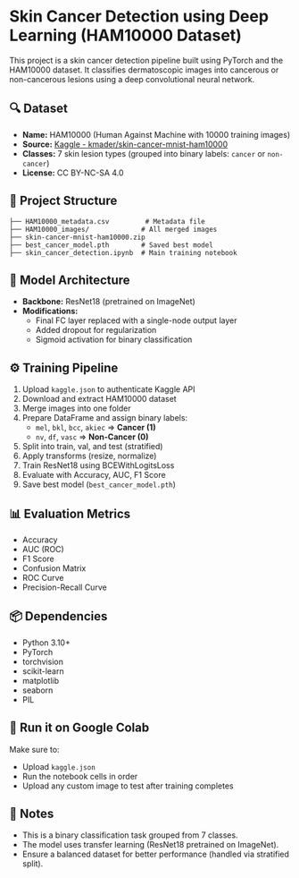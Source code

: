 # Skin Cancer Detection using Deep Learning (HAM10000 Dataset)

This project is a skin cancer detection pipeline built using PyTorch and the HAM10000 dataset. It classifies dermatoscopic images into cancerous or non-cancerous lesions using a deep convolutional neural network.

## 🔍 Dataset
- **Name:** HAM10000 (Human Against Machine with 10000 training images)
- **Source:** [Kaggle - kmader/skin-cancer-mnist-ham10000](https://www.kaggle.com/datasets/kmader/skin-cancer-mnist-ham10000)
- **Classes:** 7 skin lesion types (grouped into binary labels: `cancer` or `non-cancer`)
- **License:** CC BY-NC-SA 4.0

## 📁 Project Structure
```
├── HAM10000_metadata.csv         # Metadata file
├── HAM10000_images/             # All merged images
├── skin-cancer-mnist-ham10000.zip
├── best_cancer_model.pth        # Saved best model
├── skin_cancer_detection.ipynb  # Main training notebook
```

## 🧠 Model Architecture
- **Backbone:** ResNet18 (pretrained on ImageNet)
- **Modifications:**
  - Final FC layer replaced with a single-node output layer
  - Added dropout for regularization
  - Sigmoid activation for binary classification

## ⚙️ Training Pipeline
1. Upload `kaggle.json` to authenticate Kaggle API
2. Download and extract HAM10000 dataset
3. Merge images into one folder
4. Prepare DataFrame and assign binary labels:
   - `mel`, `bkl`, `bcc`, `akiec` => **Cancer (1)**
   - `nv`, `df`, `vasc` => **Non-Cancer (0)**
5. Split into train, val, and test (stratified)
6. Apply transforms (resize, normalize)
7. Train ResNet18 using BCEWithLogitsLoss
8. Evaluate with Accuracy, AUC, F1 Score
9. Save best model (`best_cancer_model.pth`)

## 📊 Evaluation Metrics
- Accuracy
- AUC (ROC)
- F1 Score
- Confusion Matrix
- ROC Curve
- Precision-Recall Curve

## 📦 Dependencies
- Python 3.10+
- PyTorch
- torchvision
- scikit-learn
- matplotlib
- seaborn
- PIL

## 🚀 Run it on Google Colab
Make sure to:
- Upload `kaggle.json`
- Run the notebook cells in order
- Upload any custom image to test after training completes

## 📌 Notes
- This is a binary classification task grouped from 7 classes.
- The model uses transfer learning (ResNet18 pretrained on ImageNet).
- Ensure a balanced dataset for better performance (handled via stratified split).


